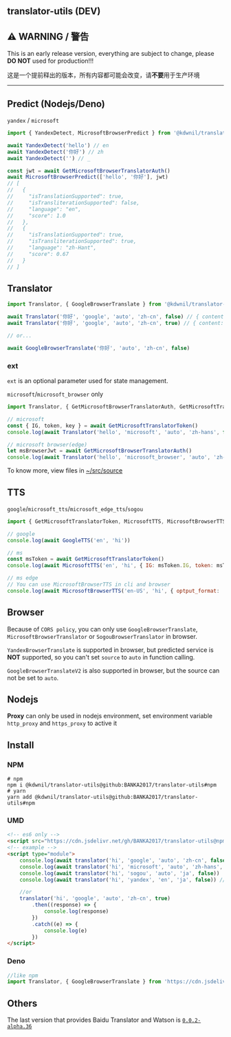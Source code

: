 ## translator-utils (DEV)

## ⚠ WARNING / 警告

This is an early release version, everything are subject to change, please **DO NOT** used for production!!!

这是一个提前释出的版本，所有内容都可能会改变，请**不要**用于生产环境

---

## Predict (Nodejs/Deno)

`yandex` / `microsoft`

```javascript
import { YandexDetect, MicrosoftBrowserPredict } from '@kdwnil/translator-utils'

await YandexDetect('hello') // en
await YandexDetect('你好') // zh
await YandexDetect('') // _

const jwt = await GetMicrosoftBrowserTranslatorAuth()
await MicrosoftBrowserPredict(['hello', '你好'], jwt)
// [
//   {
//     "isTranslationSupported": true,
//     "isTransliterationSupported": false,
//     "language": "en",
//     "score": 1.0
//   },
//   {
//     "isTranslationSupported": true,
//     "isTransliterationSupported": true,
//     "language": "zh-Hant",
//     "score": 0.67
//   }
// ]
```

## Translator

```javascript
import Translator, { GoogleBrowserTranslate } from '@kdwnil/translator-utils'

await Translator('你好', 'google', 'auto', 'zh-cn', false) // { content: 'hello', message: '' }
await Translator('你好', 'google', 'auto', 'zh-cn', true) // { content: RESULT_CONTENT_FROM_GOOGLE_TRANSLATOR, message: '' }

// or...

await GoogleBrowserTranslate('你好', 'auto', 'zh-cn', false)
```

### ext

`ext` is an optional parameter used for state management.

`microsoft`/`microsoft_browser` only

```javascript
import Translator, { GetMicrosoftBrowserTranslatorAuth, GetMicrosoftTranslatorToken } from '@kdwnil/translator-util'

// microsoft
const { IG, token, key } = await GetMicrosoftTranslatorToken()
console.log(await Translator('hello', 'microsoft', 'auto', 'zh-hans', false, { IG, token, key }))

// microsoft browser(edge)
let msBrowserJwt = await GetMicrosoftBrowserTranslatorAuth()
console.log(await Translator('hello', 'microsoft_browser', 'auto', 'zh-hans', false, { jwt: msBrowserJwt }))
```

To know more, view files in [~/src/source](https://github.com/BANKA2017/translator-utils/tree/master/src/source)

## TTS

`google`/`microsoft_tts`/`microsoft_edge_tts`/`sogou`

```javascript
import { GetMicrosoftTranslatorToken, MicrosoftTTS, MicrosoftBrowserTTS, GoogleTTS, SogouTTS } from '@kdwnil/translator-util'

// google
console.log(await GoogleTTS('en', 'hi'))

// ms
const msToken = await GetMicrosoftTranslatorToken()
console.log(await MicrosoftTTS('en', 'hi', { IG: msToken.IG, token: msToken.token, key: msToken.key }))

// ms edge
// You can use MicrosoftBrowserTTS in cli and browser
console.log(await MicrosoftBrowserTTS('en-US', 'hi', { optput_format: 'webm-24khz-16bit-mono-opus', voice: 'en-US-AvaNeural' }))
```

## Browser

Because of `CORS policy`, you can only use `GoogleBrowserTranslate`, `MicrosoftBrowserTranslator` or `SogouBrowserTranslator` in browser.

`YandexBrowserTranslate` is supported in browser, but predicted service is **NOT** supported, so you can't set `source` to `auto` in function calling.

`GoogleBrowserTranslateV2` is also supported in browser, but the source can not be set to `auto`.

## Nodejs

**Proxy** can only be used in nodejs environment, set environment variable `http_proxy` and `https_proxy` to active it

## Install

### NPM

```shell
# npm
npm i @kdwnil/translator-utils@github:BANKA2017/translator-utils#npm
# yarn
yarn add @kdwnil/translator-utils@github:BANKA2017/translator-utils#npm
```

### UMD

```html
<!-- es6 only -->
<script src="https://cdn.jsdelivr.net/gh/BANKA2017/translator-utils@npm/dist/translator.min.js"></script>
<!-- example -->
<script type="module">
    console.log(await translator('hi', 'google', 'auto', 'zh-cn', false))
    console.log(await translator('hi', 'microsoft', 'auto', 'zh-hans', false))
    console.log(await translator('hi', 'sogou', 'auto', 'ja', false))
    console.log(await translator('hi', 'yandex', 'en', 'ja', false)) //couldn't use 'auto'

    //or
    translator('hi', 'google', 'auto', 'zh-cn', true)
        .then((response) => {
            console.log(response)
        })
        .catch((e) => {
            console.log(e)
        })
</script>
```

### Deno

```javascript
//like npm
import Translator, { GoogleBrowserTranslate } from 'https://cdn.jsdelivr.net/gh/BANKA2017/translator-utils@npm/dist/esm/translator.mod.js'
```

## Others

The last version that provides Baidu Translator and Watson is [`0.0.2-alpha.36`](https://github.com/BANKA2017/translator-utils/commit/01ec1878d4a06b2dd5469b79aef0ce7184192ab6)
